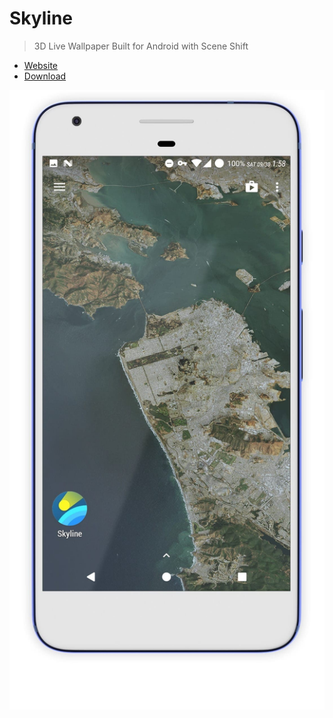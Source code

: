 # Skyline
<!--{h1:.massive-header.-with-tagline}-->

> 3D Live Wallpaper Built for Android with Scene Shift

- [Website](https://justinfincher.github.io/ProjectSkylineLandingWebGL/)
- [Download](https://play.google.com/store/apps/details?id=com.JustZht.Skyline)

![](docs/images/skyline_pixel_front.jpg)

